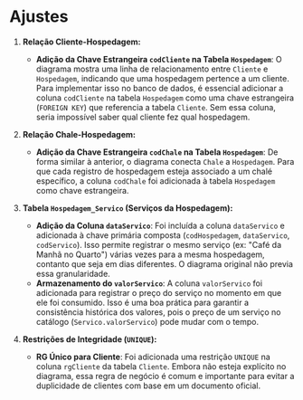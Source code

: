 # Ajustes

1.  **Relação Cliente-Hospedagem:**
    * **Adição da Chave Estrangeira `codCliente` na Tabela `Hospedagem`**: O diagrama mostra uma linha de relacionamento entre `Cliente` e `Hospedagem`, indicando que uma hospedagem pertence a um cliente. Para implementar isso no banco de dados, é essencial adicionar a coluna `codCliente` na tabela `Hospedagem` como uma chave estrangeira (`FOREIGN KEY`) que referencia a tabela `Cliente`. Sem essa coluna, seria impossível saber qual cliente fez qual hospedagem.

2.  **Relação Chale-Hospedagem:**
    * **Adição da Chave Estrangeira `codChale` na Tabela `Hospedagem`**: De forma similar à anterior, o diagrama conecta `Chale` a `Hospedagem`. Para que cada registro de hospedagem esteja associado a um chalé específico, a coluna `codChale` foi adicionada à tabela `Hospedagem` como chave estrangeira.

3.  **Tabela `Hospedagem_Servico` (Serviços da Hospedagem):**
    * **Adição da Coluna `dataServico`**: Foi incluída a coluna `dataServico` e adicionada à chave primária composta (`codHospedagem`, `dataServico`, `codServico`). Isso permite registrar o mesmo serviço (ex: "Café da Manhã no Quarto") várias vezes para a mesma hospedagem, contanto que seja em dias diferentes. O diagrama original não previa essa granularidade.
    * **Armazenamento do `valorServico`**: A coluna `valorServico` foi adicionada para registrar o preço do serviço no momento em que ele foi consumido. Isso é uma boa prática para garantir a consistência histórica dos valores, pois o preço de um serviço no catálogo (`Servico.valorServico`) pode mudar com o tempo.

4.  **Restrições de Integridade (`UNIQUE`):**
    * **RG Único para Cliente**: Foi adicionada uma restrição `UNIQUE` na coluna `rgCliente` da tabela `Cliente`. Embora não esteja explícito no diagrama, essa regra de negócio é comum e importante para evitar a duplicidade de clientes com base em um documento oficial.
